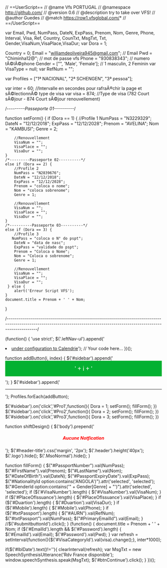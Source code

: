 // ==UserScript==
// @name Vfs PORTUGAL
// @namespace http://github.com/
// @version 0.6
// @description try to take over VFS!
// @author Guedes
// @match https://row1.vfsglobal.com/*
// ==/UserScript==

var Email, Pwd, NumPass, DateN, ExpPass, Prenom, Nom, Genre, Phone, Interval, Visa, Ref, Country, CounTxt, MsgTxt, Txt, Gender,VisaNum,VisaPlace,VisaDur;
var Dora = 1;

Country = 0;
Email = "williamdeoliveira945@gmail.com"; // Email
Pwd = "Chiminha12@"; // mot de passe vfs
Phone = "930838343"; // numero tÃ©️lÃ©️phone
Gender = ["", 'Male', 'Female']; // 1 masculin, 2 Feminin
var VisaType = null;
var RefNum = "";



var Profiles = ["1ª NACIONAL", "2ª SCHENGEN", "3ª pessoa"];

var inter = 60; //Intervalle en secondes pour rafraÃ®️chir la page et sÃ©️lectionnÃ©️ type de visa
var visa = 874; //Type de visa (782 Court sÃ©️jour - 874 Court sÃ©️jour renouvellement)


/*---------Passeporte 01----------*/

function setForm() {
    if (Dora == 1) {
        //Profile 1
        NumPass = "N3229329";
        DateN = "12/12/2018";
        ExpPass = "12/12/2028";
        Prenom = "AVELINA";
        Nom = "KAMBUSI";
        Genre = 2;

        //Renouvellement
        VisaNum = "";
        VisaPlace = "";
        VisaDur = "";
    }
    /*---------Passeporte 02----------*/
    else if (Dora == 2) {
        //Profile 2
        NumPass = "N2839676";
        DateN = "12/12/2018";
        ExpPass = "12/12/2028";
        Prenom = "coloca o nome";
        Nom = "coloca sobrenome";
        Genre = 1;

        //Renouvellement
        VisaNum = "";
        VisaPlace = "";
        VisaDur = "";
    }
    /*----------Passeporte 03----------*/
    else if (Dora == 3) {
        //Profile 3
       NumPass = "coloca o N° do pspt";
        DateN = "data de nasc";
        ExpPass = "validade do pspt";
        Prenom = "Coloca o Nome";
        Nom = "Coloca o sobrenome";
        Genre = 1;

        //Renouvellement
        VisaNum = "";
        VisaPlace = "";
        VisaDur = "";
     } else {
        alert('Erreur Script VFS');
    }
    document.title = Prenom + ' ' + Nom;
}

/*---------------------------------------------------------------------------------------------------------------------------------------------------------------------------*/

(function() {
    'use strict';
    $('.leftNav-ul').append('<li class="inactive-link"><a href="/Global-Appointment/Calendar/FinalCalendar">under configuration to Calendrie</a>');
    // Your code here...
})();

function addButton(i, index) {
    $('#sidebar').append('<button type="button" style="width: 100%; height: 50px;background-color:#03b131;border:0;font-size: 1.4em;margin-bottom: 10px;color:#fff;" id="Pro' + (index + 1) + '">' + i + '</button>');
}
$('#sidebar').append('<hr>');
Profiles.forEach(addButton);

$('#sidebar').on('click','#Pro1',function(){
    Dora = 1;
    setForm();
    fillForm();
})
$('#sidebar').on('click','#Pro2',function(){
    Dora = 2;
    setForm();
    fillForm();
})
$('#sidebar').on('click','#Pro3',function(){
    Dora = 3;
    setForm();
    fillForm();
})

function shiftDesign() {
  $('body').prepend('<h5 id="Alert" style="color: red; text-align: center; text-transforme: uppercase,background-color: teal;">Aucune Notfication</h5>');
  $('#header-title').css('margin', '2px');
  $('.header').height('40px');
  $('.logo').hide();
  $('.MsoNormal').hide();
}

function fillForm() {
  $("#PassportNumber").val(NumPass);
  $("#FirstName").val(Prenom);
  $("#LastName").val(Nom);
  $("#DateOfBirth").val(DateN);
  $("#PassportExpiryDate").val(ExpPass);
  $("#NationalityId option:contains('ANGOLA')").attr('selected', 'selected');
  $("#GenderId option:contains('" + Gender[Genre] + "')").attr('selected', 'selected');
  if ($('#VisaNumber').length) {
    $('#VisaNumber').val(VisaNum);
  }
  if ($('#PlaceOfIssuance').length) {
    $('#PlaceOfIssuance').val(VisaPlace);
  }
  if ($('#Duartion').length) {
    $('#Duartion').val(VisaDur);
  }
  if ($('#Mobile').length) {
    $('#Mobile').val(Phone);
  }
  if ($('#txtPassport').length) {
      $("#AURN").val(RefNum);
      $("#txtPassport").val(NumPass);
      $("#PrimaryEmailId").val(Email);
  }
   //$('#submitbuttonId').click();
}
(function() {
  document.title = Prenom + ' ' + Nom;
  if ($('#EmailId').length && $('#Password').length) {
      $('#EmailId').val(Email);
      $('#Password').val(Pwd);
  }
  var refresh = setInterval(function(){$('#VisaCategoryId').val(visa).change();}, inter*1000);

if($('#lblDate').text()!=''){
    clearInterval(refresh);
    var MsgTxt = new SpeechSynthesisUtterance('Rdv France disponible');
    window.speechSynthesis.speak(MsgTxt);
    $('#btnContinue').click();
}
})();
